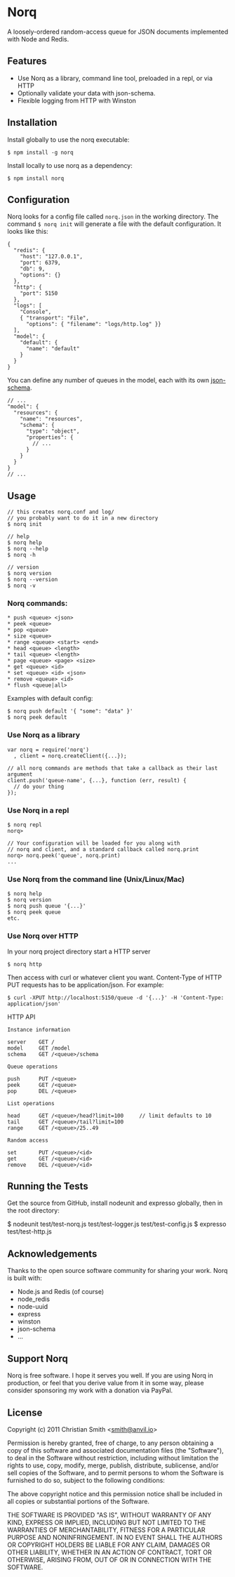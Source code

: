 # Norq

A loosely-ordered random-access queue for JSON documents implemented with Node and Redis.

## Features

  * Use Norq as a library, command line tool, preloaded in a repl, or via HTTP
  * Optionally validate your data with json-schema.
  * Flexible logging from HTTP with Winston

## Installation

Install globally to use the norq executable:

    $ npm install -g norq

Install locally to use norq as a dependency:

    $ npm install norq

## Configuration

Norq looks for a config file called `norq.json` in the working directory. The command `$ norq init` will generate a file with the default configuration. It looks like this:

    {
      "redis": {
        "host": "127.0.0.1",
        "port": 6379,
        "db": 9,
        "options": {}
      },
      "http": {
        "port": 5150
      },
      "logs": [
        "Console",
        { "transport": "File",
          "options": { "filename": "logs/http.log" }}
      ],
      "model": {
        "default": {
          "name": "default"
        }
      }
    }

You can define any number of queues in the model, each with its own [json-schema](http://json-schema.org/).

    // ...
    "model": {
      "resources": {
        "name": "resources",
        "schema": {
          "type": "object",
          "properties": {
            // ...  
          }
        }
      }
    }
    // ...

## Usage

    // this creates norq.conf and log/
    // you probably want to do it in a new directory
    $ norq init 

    // help
    $ norq help
    $ norq --help
    $ norq -h

    // version
    $ norq version
    $ norq --version
    $ norq -v

### Norq commands:

    * push <queue> <json> 
    * peek <queue>
    * pop <queue>
    * size <queue>
    * range <queue> <start> <end>
    * head <queue> <length>
    * tail <queue> <length>
    * page <queue> <page> <size>
    * get <queue> <id>
    * set <queue> <id> <json>
    * remove <queue> <id>
    * flush <queue|all>

Examples with default config:

    $ norq push default '{ "some": "data" }'
    $ norq peek default


### Use Norq as a library

    var norq = require('norq')
      , client = norq.createClient({...});

    // all norq commands are methods that take a callback as their last argument
    client.push('queue-name', {...}, function (err, result) {
      // do your thing 
    });

### Use Norq in a repl

    $ norq repl
    norq> 

    // Your configuration will be loaded for you along with 
    // norq and client, and a standard callback called norq.print
    norq> norq.peek('queue', norq.print)
    ...

### Use Norq from the command line (Unix/Linux/Mac)

    $ norq help
    $ norq version
    $ norq push queue '{...}' 
    $ norq peek queue 
    etc.

### Use Norq over HTTP

In your norq project directory start a HTTP server

    $ norq http

Then access with curl or whatever client you want. Content-Type of HTTP PUT requests has to be application/json. For example:

    $ curl -XPUT http://localhost:5150/queue -d '{...}' -H 'Content-Type: application/json'

HTTP API

    Instance information

    server    GET /
    model     GET /model
    schema    GET /<queue>/schema

    Queue operations

    push      PUT /<queue>
    peek      GET /<queue>
    pop       DEL /<queue>

    List operations

    head      GET /<queue>/head?limit=100     // limit defaults to 10
    tail      GET /<queue>/tail?limit=100
    range     GET /<queue>/25..49

    Random access

    set       PUT /<queue>/<id>
    get       GET /<queue>/<id>
    remove    DEL /<queue>/<id>


## Running the Tests

  Get the source from GitHub, install nodeunit and expresso globally, then in the root directory:

  $ nodeunit test/test-norq.js test/test-logger.js test/test-config.js
  $ expresso test/test-http.js

## Acknowledgements

  Thanks to the open source software community for sharing your work. Norq is built with:

  * Node.js and Redis (of course)
  * node_redis
  * node-uuid
  * express
  * winston
  * json-schema
  * ...

## Support Norq

Norq is free software. I hope it serves you well. If you are using Norq in production, or feel that you derive value from it in some way, please consider sponsoring my work with a donation via PayPal.  

## License

Copyright (c) 2011 Christian Smith &lt;smith@anvil.io&gt; 

Permission is hereby granted, free of charge, to any person obtaining a copy
of this software and associated documentation files (the "Software"), to deal
in the Software without restriction, including without limitation the rights
to use, copy, modify, merge, publish, distribute, sublicense, and/or sell
copies of the Software, and to permit persons to whom the Software is
furnished to do so, subject to the following conditions:

The above copyright notice and this permission notice shall be included in
all copies or substantial portions of the Software.

THE SOFTWARE IS PROVIDED "AS IS", WITHOUT WARRANTY OF ANY KIND, EXPRESS OR
IMPLIED, INCLUDING BUT NOT LIMITED TO THE WARRANTIES OF MERCHANTABILITY,
FITNESS FOR A PARTICULAR PURPOSE AND NONINFRINGEMENT. IN NO EVENT SHALL THE
AUTHORS OR COPYRIGHT HOLDERS BE LIABLE FOR ANY CLAIM, DAMAGES OR OTHER
LIABILITY, WHETHER IN AN ACTION OF CONTRACT, TORT OR OTHERWISE, ARISING FROM,
OUT OF OR IN CONNECTION WITH THE SOFTWARE.

